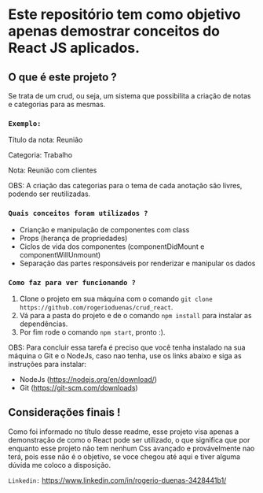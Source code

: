 # Este repositório tem como objetivo apenas demostrar conceitos do React JS aplicados.

## O que é este projeto ?

Se trata de um crud, ou seja, um sistema que possibilita a criação de notas e categorias para as mesmas.

### `Exemplo:`

Título da nota: Reunião

Categoria: Trabalho

Nota: Reunião com clientes

OBS: A criação das categorias para o tema de cada anotação são livres, podendo ser reutilizadas.

### `Quais conceitos foram utilizados ?`

- Crianção e manipulação de componentes com class
- Props (herança de propriedades)
- Ciclos de vida dos componentes (componentDidMount e componentWillUnmount)
- Separação das partes responsáveis por renderizar e manipular os dados

### `Como faz para ver funcionando ?`

1. Clone o projeto em sua máquina com o comando `git clone https://github.com/rogerioduenas/crud_react`.
2. Vá para a pasta do projeto e de o comando `npm install` para instalar as dependências.
3. Por fim rode o comando `npm start`, pronto :).

OBS: Para concluir essa tarefa é preciso que você tenha instalado na sua máquina o Git e o NodeJs, caso nao tenha, use os links abaixo e siga as instruções para instalar:
- NodeJs (https://nodejs.org/en/download/)
- Git (https://git-scm.com/downloads)

## Considerações finais !

Como foi informado no título desse readme, esse projeto visa apenas a demonstração de como o React pode ser utilizado, o que significa que por enquanto esse projeto não tem nenhum Css avançado e provávelmente nao terá, pois esse não é o objetivo, se voce chegou até aqui e tiver alguma dúvida me coloco a disposição.

`Linkedin:` https://www.linkedin.com/in/rogerio-duenas-3428441b1/
